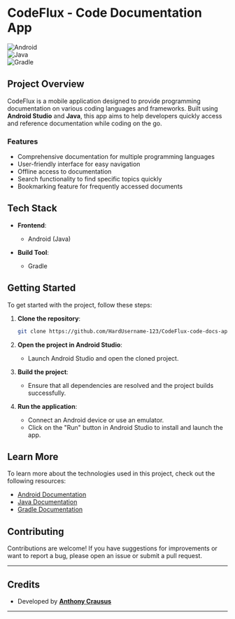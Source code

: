 # CodeFlux - Code Documentation App

![Android](https://img.shields.io/badge/Android-3DDC84?style=flat&logo=android&logoColor=white)  
![Java](https://img.shields.io/badge/Java-007396?style=flat&logo=java&logoColor=white)  
![Gradle](https://img.shields.io/badge/Gradle-02303A?style=flat&logo=gradle&logoColor=white)  

## Project Overview

CodeFlux is a mobile application designed to provide programming documentation on various coding languages and frameworks. Built using **Android Studio** and **Java**, this app aims to help developers quickly access and reference documentation while coding on the go.

### Features

- Comprehensive documentation for multiple programming languages
- User-friendly interface for easy navigation
- Offline access to documentation
- Search functionality to find specific topics quickly
- Bookmarking feature for frequently accessed documents

## Tech Stack

- **Frontend**: 
  - Android (Java)

- **Build Tool**: 
  - Gradle

## Getting Started

To get started with the project, follow these steps:

1. **Clone the repository**:
   ```bash
   git clone https://github.com/HardUsername-123/CodeFlux-code-docs-app.git
   ```

2. **Open the project in Android Studio**:
   - Launch Android Studio and open the cloned project.

3. **Build the project**:
   - Ensure that all dependencies are resolved and the project builds successfully.

4. **Run the application**:
   - Connect an Android device or use an emulator.
   - Click on the "Run" button in Android Studio to install and launch the app.

## Learn More

To learn more about the technologies used in this project, check out the following resources:

- [Android Documentation](https://developer.android.com/docs)
- [Java Documentation](https://docs.oracle.com/en/java/)
- [Gradle Documentation](https://docs.gradle.org/current/userguide/userguide.html)

## Contributing

Contributions are welcome! If you have suggestions for improvements or want to report a bug, please open an issue or submit a pull request.

---
## Credits
- Developed by **[Anthony Crausus](https://github.com/anthonyc-dev)**

---
